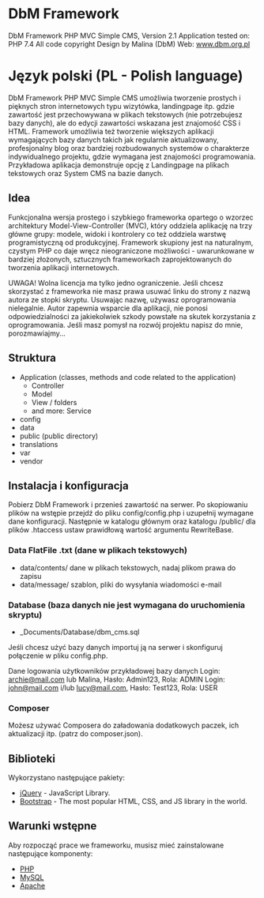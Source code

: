 # DbM Framework

DbM Framework PHP MVC Simple CMS, Version 2.1
 Application tested on: PHP 7.4
 All code copyright Design by Malina (DbM)
 Web: www.dbm.org.pl

# Język polski (PL - Polish language)

DbM Framework PHP MVC Simple CMS umożliwia tworzenie prostych i pięknych stron internetowych typu wizytówka, landingpage itp. gdzie zawartość jest przechowywana w plikach tekstowych (nie potrzebujesz bazy danych), ale do edycji zawartości wskazana jest znajomość CSS i HTML. Framework umożliwia też tworzenie większych aplikacji wymagających bazy danych takich jak regularnie aktualizowany, profesjonalny blog oraz bardziej rozbudowanych systemów o charakterze indywidualnego projektu, gdzie wymagana jest znajomości programowania. Przykładowa aplikacja demonstruje opcję z Landingpage na plikach tekstowych oraz System CMS na bazie danych.

## Idea

Funkcjonalna wersja prostego i szybkiego frameworka opartego o wzorzec architektury Model-View-Controller (MVC), który oddziela aplikację na trzy główne grupy: modele, widoki i kontrolery co też oddziela warstwę programistyczną od produkcyjnej. Framework skupiony jest na naturalnym, czystym PHP co daje wręcz nieograniczone możliwości - uwarunkowane w bardziej złożonych, sztucznych frameworkach zaprojektowanych do tworzenia aplikacji internetowych.

UWAGA! Wolna licencja ma tylko jedno ograniczenie. Jeśli chcesz skorzystać z frameworka nie masz prawa usuwać linku do strony z nazwą autora ze stopki skryptu. Usuwając nazwę, używasz oprogramowania nielegalnie. Autor zapewnia wsparcie dla aplikacji, nie ponosi odpowiedzialności za jakiekolwiek szkody powstałe na skutek korzystania z oprogramowania. Jeśli masz pomysł na rozwój projektu napisz do mnie, porozmawiajmy...

## Struktura

- Application (classes, methods and code related to the application)
  - Controller
  - Model
  - View / folders
  - and more: Service
- config
- data
- public (public directory)
- translations
- var
- vendor

## Instalacja i konfiguracja

Pobierz DbM Framework i przenieś zawartość na serwer. Po skopiowaniu plików na wstępie przejdź do pliku config/config.php i uzupełnij wymagane dane konfiguracji.
Następnie w katalogu głównym oraz katalogu /public/ dla plików .htaccess ustaw prawidłową wartość argumentu RewriteBase.

### Data FlatFile .txt (dane w plikach tekstowych)

- data/contents/ dane w plikach tekstowych, nadaj plikom prawa do zapisu
- data/message/ szablon, pliki do wysyłania wiadomości e-mail

### Database (baza danych nie jest wymagana do uruchomienia skryptu)

- _Documents/Database/dbm_cms.sql

Jeśli chcesz użyć bazy danych importuj ją na serwer i skonfiguruj połączenie w pliku config.php.

Dane logowania użytkowników przykładowej bazy danych
Login: archie@mail.com lub Malina, Hasło: Admin123, Rola: ADMIN
Login: john@mail.com i/lub lucy@mail.com, Hasło: Test123, Rola: USER

### Composer

Możesz używać Composera do załadowania dodatkowych paczek, ich aktualizacji itp. (patrz do composer.json).

## Biblioteki

Wykorzystano następujące pakiety:

* [jQuery](https://jquery.com) - JavaScript Library.
* [Bootstrap](https://getbootstrap.com) - The most popular HTML, CSS, and JS library in the world.

## Warunki wstępne

Aby rozpocząć prace we frameworku, musisz mieć zainstalowane następujące komponenty:

* [PHP](http://php.net)
* [MySQL](https://www.mysql.com)
* [Apache](https://httpd.apache.org)
